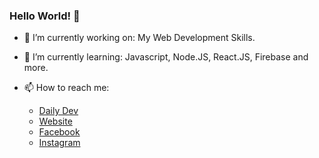 ### Hello World! 👋

- 🔭 I’m currently working on: My Web Development Skills.
- 🌱 I’m currently learning: Javascript, Node.JS, React.JS, Firebase and more.

- 📫 How to reach me:
  * <a target="_blank" href="https://app.daily.dev/eshayat_al_wasiu">Daily Dev</a>
  * <a target="_blank" href="https://eshayat102.github.io/eshayat/">Website</a>
  * <a target="_blank" href="https://www.facebook.com/profile.php?id=100090545934979">Facebook</a>
  * <a target="_blank" href="https://www.instagram.com/eshayat_al_wasiu/">Instagram</a>
